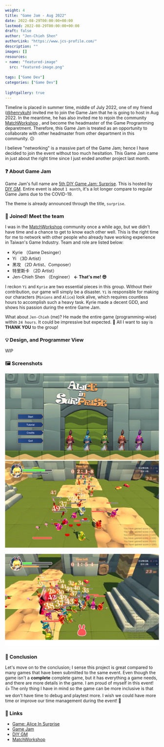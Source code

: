 ```yaml
---
weight: 4
title: "Game Jam - Aug 2022"
date: 2022-08-29T00:00:00+00:00
lastmod: 2022-08-29T00:00:00+00:00
draft: false
author: "Jen-Chieh Shen"
authorLink: "https://www.jcs-profile.com/"
description: ""
images: []
resources:
- name: "featured-image"
  src: "featured-image.png"

tags: ["Game Dev"]
categories: ["Game Dev"]

lightgallery: true
---
```


Timeline is placed in summer time, middle of July 2022, one of my friend
([@henrykuh](https://github.com/henrykuh)) invited me to join the Game
Jam that he is going to host in Aug 2022. In the meantime, he has also
invited me to rejoin the community [MatchWorkshop](https://github.com/MatchWorkshop)
, and become the headmaster of the Game Programming deparetment.
Therefore, this Game Jam is treated as an opportunity to collaborate
with other headmaster from other department in this community. 😕

I believe "networking" is a massive part of the Game Jam; hence I have
decided to join the event without too much hesitation. This Game Jam
came in just about the right time since I just ended another project
last month.

<!-- more -->

### ❓ About Game Jam

Game Jam's full name are [5th DIY Game Jam: Surprise](https://itch.io/jam/20220829).
This is hosted by [DIY GM](https://diygm2021.weebly.com/). Entire event
is about `1 month`, it's a lot longer compare to regular Game Jams due
to the COVID-19.

The theme is already announced through the title, `surprise`.

### 🔰 Joined! Meet the team

I was in the [MatchWorkshop]() community once a while ago, but we didn't
have time and a chance to get to know each other well. This is the right
time for me to network with other people who already have working
experience in Taiwan's Game Industry. Team and role are listed below:

- Kyrie （Game Desinger）
- Yi （3D Artist）
- 黑攻 （2D Artist、Composer）
- 特里斯卡 （2D Artist）
- Jen-Chieh Shen （Engineer）  **<- That's me! 😎**

I reckon `Yi` and `Kyrie` are two essential pieces in this group.
Without their contribution, our game will simply be a disaster.
`Yi` is responsible for making our characters (`Minions` and `Alice`)
look alive, which requires countless hours to accomplish such a heavy
task. Kyrie made a decent GDD, and shows his passion during the entire
Game Jam.

What about `Jen-Chieh` (me)? He made the entire game (programming-wise)
within `24 hours`. It could be impressive but expected. 🙂 All I want to
say is **THANK YOU** to the group!

### 💡 Design, and Programmer View

WIP

### 🖼️ Screenshots

<img src="./1.png">
<img src="./2.png">
<img src="./3.png">

### 💬 Conclusion

Let's move on to the conclusion; I sense this project is great compared
to many games that have been submitted to the same event. Even though
the game isn't a **complete** complete game, but it has everything a
game needs, and there are more details in the game. I am proud of myself
in this event! 👍 The only thing I have in mind so the game can be
more inclusive is that we don't have time to debug and playtest more.
I wish we could have more time or improve our time management during
the event! 🙏

### 🔗 Links

- [Game: Alice In Surprise](https://kuhhenry.itch.io/alice-in-surprise)
- [Game Jam](https://itch.io/jam/2022082)
- [DIY GM](https://diygm2021.weebly.com/)
- [MatchWorkshop](https://github.com/MatchWorkshop)
